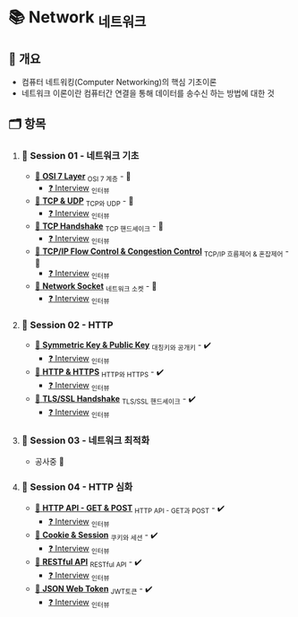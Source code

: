 # :books: Network <sub>네트워크</sub>

## :memo: 개요

- 컴퓨터 네트워킹(Computer Networking)의 핵심 기초이론
- 네트워크 이론이란 컴퓨터간 연결을 통해 데이터를 송수신 하는 방법에 대한 것

## :card_index_dividers: 항목

1. ### :file_folder: Session 01 - 네트워크 기초

   - [:page_facing_up: **OSI 7 Layer**](./Note/OSI7Layer.md) <sub>OSI 7 계층</sub> - :construction:
     - [:question: Interview](./Interview/OSI7Layer.md) <sub>인터뷰</sub>
   - [:page_facing_up: **TCP & UDP**](./Note/TCP&UDP.md) <sub>TCP와 UDP</sub> - :construction:
     - [:question: Interview](./Interview/TCP&UDP.md) <sub>인터뷰</sub>
   - [:page_facing_up: **TCP Handshake**](./Note/TCPHandshake.md) <sub>TCP 핸드셰이크</sub> - :construction:
     - [:question: Interview](./Interview/TCPHandshake.md) <sub>인터뷰</sub>
   - [:page_facing_up: **TCP/IP Flow Control & Congestion Control**](./Note/FlowControl&CongestionControl.md) <sub>TCP/IP 흐름제어 & 혼잡제어</sub> - :construction:
     - [:question: Interview](./Interview/FlowControl&CongestionControl.md) <sub>인터뷰</sub>
   - [:page_facing_up: **Network Socket**](./Note/NetworkSocket.md) <sub>네트워크 소켓</sub> - :construction:
     - [:question: Interview](./Interview/NetworkSocket.md) <sub>인터뷰</sub>

2. ### :file_folder: Session 02 - HTTP

   - [:page_facing_up: **Symmetric Key & Public Key**](./Note/SymmetricKey&PublicKey.md) <sub>대칭키와 공개키</sub> - :heavy_check_mark:
     - [:question: Interview](./Interview/SymmetricKey&PublicKey.md) <sub>인터뷰</sub>
   - [:page_facing_up: **HTTP & HTTPS**](./Note/HTTP&HTTPS.md) <sub>HTTP와 HTTPS</sub> - :heavy_check_mark:
     - [:question: Interview](./Interview/HTTP&HTTPS.md) <sub>인터뷰</sub>
   - [:page_facing_up: **TLS/SSL Handshake**](./Note/TLS&SSLHandshake.md) <sub>TLS/SSL 핸드셰이크</sub> - :heavy_check_mark:
     - [:question: Interview](./Interview/TLS&SSLHandshake.md) <sub>인터뷰</sub>

3. ### :file_folder: Session 03 - 네트워크 최적화

   - 공사중 :construction:

4. ### :file_folder: Session 04 - HTTP 심화

   <!-- - [:page_facing_up: **Cross-Origin Resource Sharing**](./Note/CORS.md) <sub>CORS, 교차 출처 리소스 공유</sub> - :construction:
     - [:question: Interview](./Interview/CORS.md) <sub>인터뷰</sub> -->

   - [:page_facing_up: **HTTP API - GET & POST**](./Note/GET&POST.md) <sub>HTTP API - GET과 POST</sub> - :heavy_check_mark:
     - [:question: Interview](./Interview/GET&POST.md) <sub>인터뷰</sub>
   - [:page_facing_up: **Cookie & Session**](./Note/Cookie&Session.md) <sub>쿠키와 세션</sub> - :heavy_check_mark:
     - [:question: Interview](./Interview/Cookie&Session.md) <sub>인터뷰</sub>
   - [:page_facing_up: **RESTful API**](./Note/RestfulAPI.md) <sub> RESTful API</sub> - :heavy_check_mark:
     - [:question: Interview](./Interview/RestfulAPI.md) <sub>인터뷰</sub>
   - [:page_facing_up: **JSON Web Token**](./Note/JWT.md) <sub>JWT토큰</sub> - :heavy_check_mark:
     - [:question: Interview](./Interview/JWT.md) <sub>인터뷰</sub>
